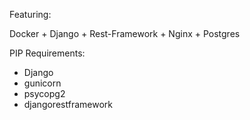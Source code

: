 Featuring:

Docker + Django + Rest-Framework + Nginx + Postgres

PIP Requirements:
- Django
- gunicorn
- psycopg2
- djangorestframework